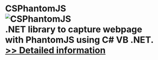 # CSPhantomJS<br />![CSPhantomJS](https://mycommerce.akamaized.net/api/pimages/P300978335/BIG/300978335.PNG)<br />.NET library to capture webpage with PhantomJS using C# VB .NET.<br />[>> Detailed information](https://secure.shareit.com/shareit/product.html?productid=300978335&affiliateid=200057808)